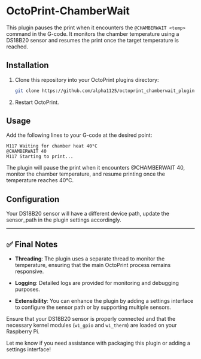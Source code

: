 # OctoPrint-ChamberWait

This plugin pauses the print when it encounters the `@CHAMBERWAIT <temp>` command in the G-code. It monitors the chamber temperature using a DS18B20 sensor and resumes the print once the target temperature is reached.

## Installation

1. Clone this repository into your OctoPrint plugins directory:

   ```bash
   git clone https://github.com/alpha1125/octoprint_chamberwait_plugin
   ```
   
2.	Restart OctoPrint.


## Usage

Add the following lines to your G-code at the desired point:
```gcode
M117 Waiting for chamber heat 40°C
@CHAMBERWAIT 40
M117 Starting to print...
```

The plugin will pause the print when it encounters @CHAMBERWAIT 40, monitor the chamber temperature, and resume printing once the temperature reaches 40°C.

## Configuration
Your DS18B20 sensor will have a different device path, update the sensor_path in the plugin settings accordingly.

---

## ✅ Final Notes

- **Threading**: The plugin uses a separate thread to monitor the temperature, ensuring that the main OctoPrint process remains responsive.

- **Logging**: Detailed logs are provided for monitoring and debugging purposes.

- **Extensibility**: You can enhance the plugin by adding a settings interface to configure the sensor path or by supporting multiple sensors.

Ensure that your DS18B20 sensor is properly connected and that the necessary kernel modules (`w1_gpio` and `w1_therm`) are loaded on your Raspberry Pi.

Let me know if you need assistance with packaging this plugin or adding a settings interface! 